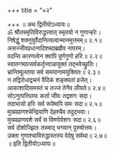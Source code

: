 +++
title = "०२"

+++
॥ अथ द्वितीयोऽध्यायः॥  
ॐ श्रौतस्मृतिविरुद्धत्त्वात्‌ स्मृतयो न गुणान्हरेः।  
निषेद्धुं शक्नुयुर्वेदानित्यत्वान्मानमुत्तमम्‌॥ २.१॥  
असज्जीवप्रधानादिशब्दाब्रह्मैव नापरम्‌।  
वदन्ति कारणत्वेन क्वापि पूर्णगुणो हरिः॥ २.२॥  
स्वातन्त्र्यात्सर्वकर्तृत्त्वान्नायुक्तं तद्भवेच्छ्रुतिः।  
भ्रान्तिमूलतया सर्व समयानामयुक्तितः॥ २.३॥  
न तद्विरोधाद्वचनं वैदिकं शङ्क्यतां व्रजेत्‌।  
आकाशादिसमस्तं च तज्जं तेनैव लीयते॥ २.४॥  
सोऽनुत्पत्तिलयः कर्ता जीवः तद्वशगः सदा।  
तदाभासो हरिः सर्व रूपेष्वपि समः सदा॥ २.५॥  
मुख्यप्राणश्चेन्द्रियाणि देहश्चैव तदुद्भवाः।  
मुख्यप्राणवशे सर्वं स विष्णोर्वशगः सदा॥ २.६॥  
सर्व दोशोज्झितः तस्माद्‌ भगवान्‌ पुरुषोत्तमः।  
उक्ता गुणाश्चाविरुद्धास्तस्य वेदेषु सर्वथा॥ २.७॥  
         ॥ इति द्वितीयोऽध्यायः॥  